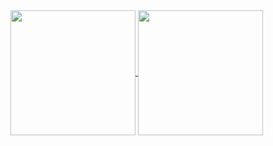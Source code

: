 <a href="https://github.com/viana-code/github-readme-stats">
  <img height=200 align="center" src="https://github-readme-stats.vercel.app/api?username=viana-code&show_icons=true&theme=radical" />
</a>
<a href="https://github.com/viana-code/convoychat">
  <img height=200 align="center" src="https://github-readme-stats.vercel.app/api/top-langs/?username=viana-code&layout=compact&theme=radical" />
</a>
